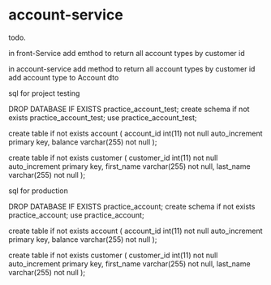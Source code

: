 # account-service


todo.

in front-Service
    add emthod to return all account types by customer id

in account-service
    add method to return all account types by customer id
    add account type to Account dto
    


sql for project testing

DROP DATABASE IF EXISTS practice_account_test;
create schema if not exists practice_account_test;
use practice_account_test;

create table if not exists account (
	account_id int(11) not null auto_increment primary key,
    balance varchar(255) not null
);


create table if not exists customer (
	customer_id int(11) not null auto_increment primary key,
    first_name varchar(255) not null,
    last_name varchar(255) not null
);


sql for production 

DROP DATABASE IF EXISTS practice_account;
create schema if not exists practice_account;
use practice_account;

create table if not exists account (
	account_id int(11) not null auto_increment primary key,
    balance varchar(255) not null
);


create table if not exists customer (
	customer_id int(11) not null auto_increment primary key,
    first_name varchar(255) not null,
    last_name varchar(255) not null
);

























